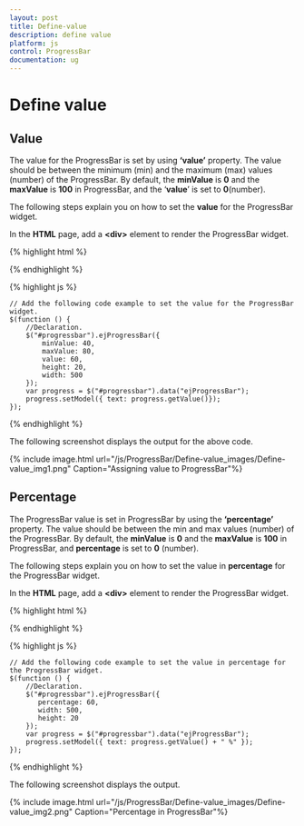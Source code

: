 ```yaml
---
layout: post
title: Define-value
description: define value
platform: js
control: ProgressBar
documentation: ug
---
```


# Define value

## Value

The value for the ProgressBar is set by using **‘value’** property. The value should be between the minimum (min) and the maximum (max) values (number) of the ProgressBar. By default, the **minValue** is **0** and the **maxValue** is **100** in ProgressBar, and the ‘**value**’ is set to **0**(number).

The following steps explain you on how to set the **value** for the ProgressBar widget.

 In the **HTML** page, add a **&lt;div&gt;** element to render the ProgressBar widget.

{% highlight html %}


   <div class="control">
        <div id="progressbar"></div>
   </div>

{% endhighlight %}

{% highlight js %}


    // Add the following code example to set the value for the ProgressBar widget.
    $(function () {
        //Declaration.
        $("#progressbar").ejProgressBar({
            minValue: 40,
            maxValue: 80,
            value: 60,
            height: 20,
            width: 500
        });
        var progress = $("#progressbar").data("ejProgressBar");
        progress.setModel({ text: progress.getValue()});
    });


{% endhighlight %}


The following screenshot displays the output for the above code.

{% include image.html url="/js/ProgressBar/Define-value_images/Define-value_img1.png" Caption="Assigning value to ProgressBar"%}



##  Percentage

The ProgressBar value is set in ProgressBar by using the **‘percentage’** property. The value should be between the min and max values (number) of the ProgressBar. By default, the **minValue** is **0** and the **maxValue** is **100** in ProgressBar, and **percentage** is set to **0** (number).

The following steps explain you on how to set the value in **percentage** for the ProgressBar widget. 

In the **HTML** page, add a **&lt;div&gt;** element to render the ProgressBar widget.



{% highlight html %}


   <div class="control">
        <div id="progressbar"></div>
   </div>

{% endhighlight %}

{% highlight js %}


    // Add the following code example to set the value in percentage for the ProgressBar widget.
    $(function () {
        //Declaration.
        $("#progressbar").ejProgressBar({
           percentage: 60,
           width: 500,
           height: 20
        });
        var progress = $("#progressbar").data("ejProgressBar");
        progress.setModel({ text: progress.getValue() + " %" });
    });

{% endhighlight %}

The following screenshot displays the output.

{% include image.html url="/js/ProgressBar/Define-value_images/Define-value_img2.png" Caption="Percentage in ProgressBar"%}
